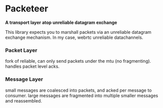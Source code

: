 # Packeteer

**A transport layer atop unreliable datagram exchange**

This library expects you to marshall packets via an unreliable datagram exchange mechanism.
In my case, webrtc unreliable datachannels.


### Packet Layer

fork of reliable, can only send packets under the mtu (no fragmenting).
handles packet level acks.

### Message Layer

small messages are coalesced into packets, and acked per message to consumer.
large messages are fragmented into multiple smaller messages and reassembled.




